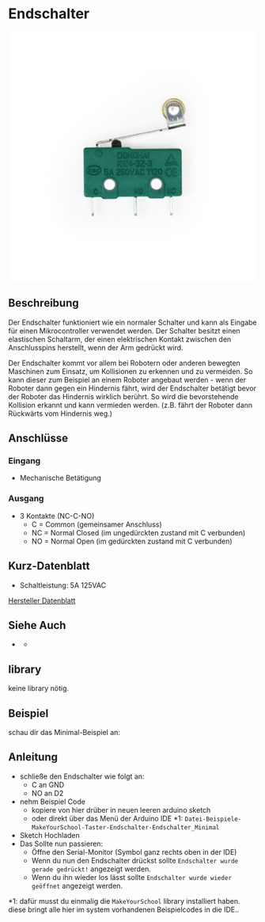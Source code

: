 # Endschalter

![Bauteil](./bauteil.jpg)
<!-- TODO: CONTENT change image -->
<!-- TODO: ARCHITECTURE multiple images? -->
<!-- do we need multiple images per part?-->
<!-- and if do we need a slider? -->

## Beschreibung

Der Endschalter funktioniert wie ein normaler Schalter und kann als Eingabe für einen Mikrocontroller verwendet werden. 
Der Schalter besitzt einen elastischen Schaltarm, der einen elektrischen Kontakt zwischen den Anschlusspins herstellt, wenn der Arm gedrückt wird.

Der Endschalter kommt vor allem bei Robotern oder anderen bewegten Maschinen zum Einsatz, um Kollisionen zu erkennen und zu vermeiden. 
So kann dieser zum Beispiel an einem Roboter angebaut werden - wenn der Roboter dann gegen ein Hindernis fährt, 
wird der Endschalter betätigt bevor der Roboter das Hindernis wirklich berührt.
So wird die bevorstehende Kollision erkannt und kann vermieden werden. (z.B. fährt der Roboter dann Rückwärts vom Hindernis weg.)

## Anschlüsse

### Eingang

-   Mechanische Betätigung

### Ausgang

-   3 Kontakte (NC-C-NO)
    - C = Common (gemeinsamer Anschluss)
    - NC = Normal Closed (im ungedürckten zustand mit C verbunden)
    - NO = Normal Open (im gedürckten zustand mit C verbunden)

## Kurz-Datenblatt

-   Schaltleistung: 5A 125VAC

[Hersteller Datenblatt](https://asset.conrad.com/media10/add/160267/c1/-/de/000707243DS01/datenblatt-707243-hartmann-mikroschalter-mbb1-01-a-01-c-09-a-250-vac-5-a-1-x-einein-tastend-1-st.pdf)

## Siehe Auch

-   -



## library
keine library nötig.

## Beispiel

schau dir das Minimal-Beispiel an:
<!-- TODO: ARCHITECTURE include example *_minimal.ino-->

## Anleitung

- schließe den Endschalter wie folgt an:
    - C an GND
    - NO an D2
- nehm Beispiel Code 
    - kopiere von hier drüber in neuen leeren arduino sketch
    - oder direkt über das Menü der Arduino IDE *1: 
        `Datei-Beispiele-MakeYourSchool-Taster-Endschalter-Endschalter_Minimal`
- Sketch Hochladen
- Das Sollte nun passieren:
    - Öffne den Serial-Monitor (Symbol ganz rechts oben in der IDE)
    - Wenn du nun den Endschalter drückst sollte `Endschalter wurde gerade gedrückt!` angezeigt werden.
    - Wenn du ihn wieder los lässt sollte `Endschalter wurde wieder geöffnet` angezeigt werden.

*1: dafür musst du einmalig die `MakeYourSchool` library installiert haben.
diese bringt alle hier im system vorhandenen Beispielcodes in die IDE..
